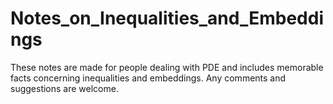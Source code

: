 # Notes_on_Inequalities_and_Embeddings

These notes are made for people dealing with PDE and includes memorable facts concerning inequalities and embeddings.
Any comments and suggestions are welcome.
